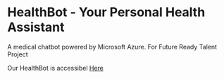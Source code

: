 # HealthBot - Your Personal Health Assistant
A medical chatbot powered by Microsoft Azure. For Future Ready Talent Project

Our HealthBot is accessibel [Here](https://www.coffee-expert.github.io/Health-bot-FRT/)
